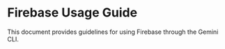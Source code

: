 # Firebase Usage Guide

This document provides guidelines for using Firebase through the Gemini CLI.
